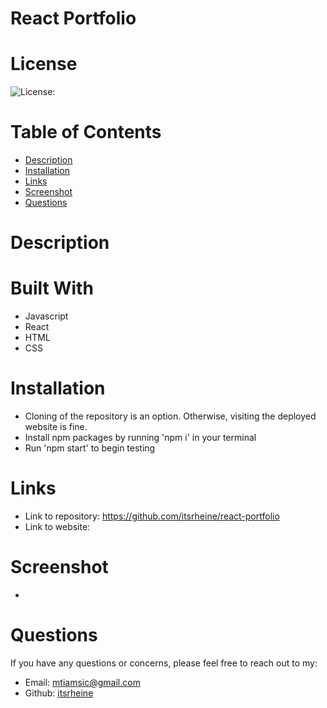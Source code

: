 # React Portfolio

# License
  
![License: ](https://img.shields.io/badge/javascript-100-0298c3.svg)

# Table of Contents

- [Description](#description)
- [Installation](#installation)
- [Links](#links)
- [Screenshot](#screenshot)
- [Questions](#questions)

# Description


# Built With
- Javascript
- React
- HTML
- CSS

# Installation
- Cloning of the repository is an option. Otherwise, visiting the deployed website is fine.
- Install npm packages by running 'npm i' in your terminal
- Run 'npm start' to begin testing

# Links
- Link to repository: https://github.com/itsrheine/react-portfolio
- Link to website: 

# Screenshot
-


# Questions
If you have any questions or concerns, please feel free to reach out to my:
- Email: [mtiamsic@gmail.com](mtiamsic@gmail.com)
- Github: [itsrheine](https://github.com/itsrheine)

